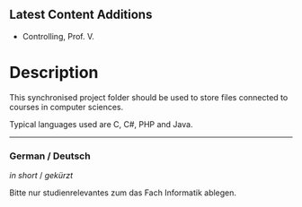 Latest Content Additions
------------------------

* Controlling, Prof. V.


Description
===========

This synchronised project folder should be used to store files connected
to courses in computer sciences.

Typical languages used are C, C#, PHP and Java.

---------------

### German / Deutsch

_in short_ / _gekürzt_

Bitte nur studienrelevantes zum das Fach Informatik ablegen.
